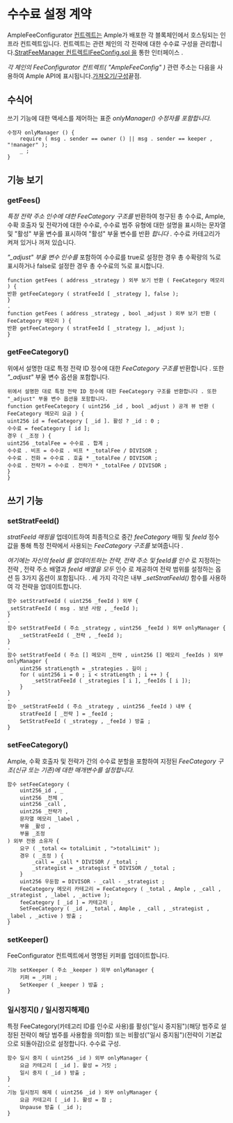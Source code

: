 # 수수료 설정 계약

AmpleFeeConfigurator [컨트렉트는](https://github.com/beefyfinance/beefy-contracts/blob/master/contracts/BIFI/infra/BeefyFeeConfigurator.sol) Ample가 배포한 각 블록체인에서 호스팅되는 인프라 컨트렉트입니다. 컨트렉트는 관련 체인의 각 전략에 대한 수수료 구성을 관리합니다.[StratFeeManager 컨트렉트](https://docs.beefy.finance/developer-documentation/strategy-contract/stratfeemanager-contract)[IFeeConfig.sol 을](https://github.com/beefyfinance/beefy-contracts/blob/master/contracts/BIFI/interfaces/common/IFeeConfig.sol) 통한 인터페이스 .

_각 체인의 FeeConfigurator 컨트렉트( "AmpleFeeConfig" )_ 관련 주소는 다음을 사용하여 Ample API에 표시됩니다.[가져오기/구성](https://docs.beefy.finance/developer-documentation/beefy-api#get-config)끝점.

## 수식어

쓰기 기능에 대한 액세스를 제어하는 ​​표준 _onlyManager() 수정자를 포함합니다._

```
수정자 onlyManager () {  
    require ( msg . sender == owner () || msg . sender == keeper , "!manager" );   
    _ ;
}
```

## 기능 보기

### getFees()

_특정 전략 주소 인수에 대한 FeeCategory 구조를_ 반환하여 청구된 총 수수료, Ample, 수확 호출자 및 전략가에 대한 수수료, 수수료 범주 유형에 대한 설명을 표시하는 문자열 및 "활성" 부울 변수를 표시하여 "활성" 부울 변수를 반환 _합니다_ . 수수료 카테고리가 켜져 있거나 꺼져 있습니다.

_"\_adjust" 부울 변수 인수를_ 포함하여 수수료를 true로 설정한 경우 총 수확량의 %로 표시하거나 false로 설정한 경우 총 수수료의 %로 표시합니다.

```
function getFees ( address _strategy ) 외부 보기 반환 ( FeeCategory 메모리 ) { 
반환 getFeeCategory ( stratFeeId [ _strategy ], false ); 
}
.
function getFees ( address _strategy , bool _adjust ) 외부 보기 반환 ( FeeCategory 메모리 ) { 
반환 getFeeCategory ( stratFeeId [ _strategy ], _adjust ); 
}

```

### getFeeCategory()

위에서 설명한 대로 특정 전략 ID 정수에 대한 _FeeCategory 구조를_ 반환합니다 . 또한 _"\_adjust"_ 부울 변수 옵션을 포함합니다.

```
위에서 설명한 대로 특정 전략 ID 정수에 대한 FeeCategory 구조를 반환합니다 . 또한 "_adjust" 부울 변수 옵션을 포함합니다.
function getFeeCategory ( uint256 _id , bool _adjust ) 공개 뷰 반환 ( FeeCategory 메모리 요금 ) { 
uint256 id = feeCategory [ _id ]. 활성 ? _id : 0 ; 
수수료 = feeCategory [ id ];
경우 ( _조정 ) { 	
uint256 _totalFee = 수수료 . 합계 ;
수수료 . 비프 = 수수료 . 비프 * _totalFee / DIVISOR ;
수수료 . 전화 = 수수료 . 호출 * _totalFee / DIVISOR ;
수수료 . 전략가 = 수수료 . 전략가 * _totalFee / DIVISOR ;
}
}

```

## 쓰기 기능

### setStratFeeId()

_stratFeeId 매핑을_ 업데이트하여 최종적으로 중간 _feeCategory_ 매핑 및 _feeId_ 정수 값을 통해 특정 전략에서 사용되는 _FeeCategory 구조를_ 보여줍니다 .

_여기에는 자신의 feeId 를 업데이트하는 전략, 전략 주소 및 feeId를 인수_ 로 지정하는 전략 , 전략 주소 배열과 _feeId 배열을 모두_ 인수 로 제공하여 전략 범위를 설정하는 옵션 등 3가지 옵션이 포함됩니다. . 세 가지 각각은 내부 _\_setStratFeeId()_ 함수를 사용하여 각 전략을 업데이트합니다.

```
함수 setStratFeeId ( uint256 _feeId ) 외부 {   
_setStratFeeId ( msg . 보낸 사람 , _feeId );
}
.
함수 setStratFeeId ( 주소 _strategy , uint256 _feeId ) 외부 onlyManager {   
    _setStratFeeId ( _전략 , _feeId );
}
.
함수 setStratFeeId ( 주소 [] 메모리 _전략 , uint256 [] 메모리 _feeIds ) 외부 onlyManager {     
    uint256 stratLength = _strategies . 길이 ;
    for ( uint256 i = 0 ; i < stratLength ; i ++ ) {   
        _setStratFeeId ( _strategies [ i ], _feeIds [ i ]);
    }
}
.
함수 _setStratFeeId ( 주소 _strategy , uint256 _feeId ) 내부 {    
    stratFeeId [ _전략 ] = _feeId ; 
    SetStratFeeId ( _strategy , _feeId ) 방출 ; 
}

```

### setFeeCategory()

Ample, 수확 호출자 및 전략가 간의 수수료 분할을 포함하여 지정된 _FeeCategory 구조(신규 또는 기존)에 대한 매개변수를 설정합니다._

```
함수 setFeeCategory ( 
    uint256_id , _
    uint256 _전체 ,
    uint256 _call ,
    uint256 _전략가 ,
    문자열 메모리 _label , 
    부울 _활성 ,
    부울 _조정
) 외부 전용 소유자 { 
    요구 ( _total <= totalLimit , ">totalLimit" ); 
    경우 ( _조정 ) {  
        _call = _call * DIVISOR / _total ;
        _strategist = _strategist * DIVISOR / _total ;
    }
    uint256 우둔함 = DIVISOR - _call - _strategist ;
    FeeCategory 메모리 카테고리 = FeeCategory ( _total , Ample , _call , _strategist , _label , _active ); 
    feeCategory [ _id ] = 카테고리 ; 
    SetFeeCategory ( _id , _total , Ample , _call , _strategist , _label , _active ) 방출 ; 
}

```

### setKeeper()

FeeConfigurator 컨트렉트에서 명명된 키퍼를 업데이트합니다.

```
기능 setKeeper ( 주소 _keeper ) 외부 onlyManager {  
    키퍼 = _키퍼 ;
    SetKeeper ( _keeper ) 방출 ; 
}

```

### 일시정지() / 일시정지해제()

특정 FeeCategory(카테고리 ID를 인수로 사용)를 활성("일시 중지됨")(해당 범주로 설정된 전략이 해당 범주를 사용함을 의미함) 또는 비활성("일시 중지됨")(전략이 기본값으로 되돌아감)으로 설정합니다. 수수료 구성.

```
함수 일시 중지 ( uint256 _id ) 외부 onlyManager {  
    요금 카테고리 [ _id ]. 활성 = 거짓 ; 
    일시 중지 ( _id ) 방출 ; 
}
.
기능 일시정지 해제 ( uint256 _id ) 외부 onlyManager {  
    요금 카테고리 [ _id ]. 활성 = 참 ; 
    Unpause 방출 ( _id ); 
}

```
